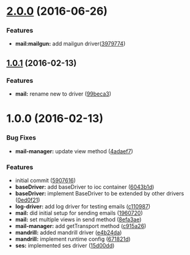 <a name="2.0.0"></a>
# [2.0.0](https://github.com/adonisjs/adonis-mail/compare/v1.0.1...v2.0.0) (2016-06-26)


### Features

* **mail:mailgun:** add mailgun driver([3979774](https://github.com/adonisjs/adonis-mail/commit/3979774))



<a name="1.0.1"></a>
## [1.0.1](https://github.com/adonisjs/adonis-mail/compare/v1.0.0...v1.0.1) (2016-02-13)


### Features

* **mail:** rename new to driver ([99beca3](https://github.com/adonisjs/adonis-mail/commit/99beca3))



<a name="1.0.0"></a>
# 1.0.0 (2016-02-13)


### Bug Fixes

* **mail-manager:** update view method ([4adaef7](https://github.com/adonisjs/adonis-mail/commit/4adaef7))

### Features

* initial commit ([5907616](https://github.com/adonisjs/adonis-mail/commit/5907616))
* **baseDriver:** add baseDriver to ioc container ([6043b1d](https://github.com/adonisjs/adonis-mail/commit/6043b1d))
* **baseDriver:** implement BaseDriver to be extended by other drivers ([0ed0f21](https://github.com/adonisjs/adonis-mail/commit/0ed0f21))
* **log-driver:** add log driver for testing emails ([c110987](https://github.com/adonisjs/adonis-mail/commit/c110987))
* **mail:** did initial setup for sending emails ([1960720](https://github.com/adonisjs/adonis-mail/commit/1960720))
* **mail:** set multiple views in send method ([8efa3ae](https://github.com/adonisjs/adonis-mail/commit/8efa3ae))
* **mail-manager:** add getTransport method ([c915a26](https://github.com/adonisjs/adonis-mail/commit/c915a26))
* **mandrill:** added mandrill driver ([e4b24da](https://github.com/adonisjs/adonis-mail/commit/e4b24da))
* **mandrill:** implement runtime config ([671821d](https://github.com/adonisjs/adonis-mail/commit/671821d))
* **ses:** implemented ses driver ([15d00dd](https://github.com/adonisjs/adonis-mail/commit/15d00dd))



